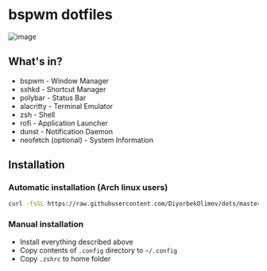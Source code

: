 # bspwm dotfiles

![image](https://user-images.githubusercontent.com/77888898/190707379-f1b3aea7-79b0-43b0-b324-3fccb198019a.png)

## What's in?
- bspwm - Window Manager
- sxhkd - Shortcut Manager
- polybar - Status Bar
- alacritty - Terminal Emulator
- zsh - Shell
- rofi - Application Launcher
- dunst - Notification Daemon
- neofetch (optional) - System Information

## Installation

### Automatic installation (Arch linux users)

```bash
curl -fsSL https://raw.githubusercontent.com/DiyorbekOlimov/dots/master/install.sh | sh
```

### Manual installation

- Install everything described above
- Copy contents of `.config` directory to `~/.config`
- Copy `.zshrc` to home folder

